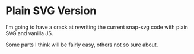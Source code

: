 Plain SVG Version
=================

I'm going to have a crack at rewriting the current snap-svg code with plain SVG and vanilla JS.

Some parts I think will be fairly easy, others not so sure about.

